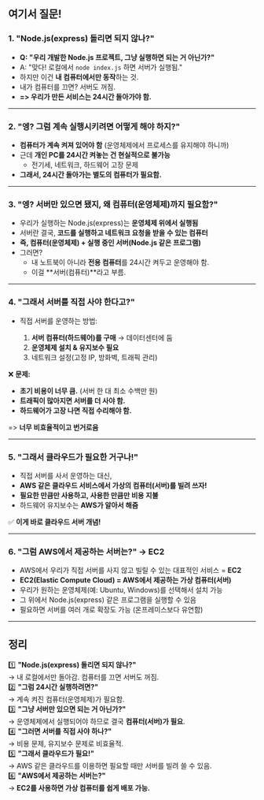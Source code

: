 ## **여기서 질문!**  

### 1. **"Node.js(express) 돌리면 되지 않나?"**  

- **Q: "우리 개발한 Node.js 프로젝트, 그냥 실행하면 되는 거 아닌가?"**  
- A: "맞다! 로컬에서 `node index.js` 하면 서버가 실행됨."  
- 하지만 이건 **내 컴퓨터에서만 동작**하는 것.  
- 내가 컴퓨터를 끄면? 서버도 꺼짐.  
- **=> 우리가 만든 서비스는 24시간 돌아가야 함.**  

---

### 2. **"엥? 그럼 계속 실행시키려면 어떻게 해야 하지?"**  

- **컴퓨터가 계속 켜져 있어야 함** (운영체제에서 프로세스를 유지해야 하니까)  
- 근데 **개인 PC를 24시간 켜놓는 건 현실적으로 불가능**  
  - 전기세, 네트워크, 하드웨어 고장 문제  
- **그래서, 24시간 돌아가는 별도의 컴퓨터가 필요함.**  

---

### 3. **"엥? 서버만 있으면 됐지, 왜 컴퓨터(운영체제)까지 필요함?"**  

- 우리가 실행하는 Node.js(express)는 **운영체제 위에서 실행됨**  
- 서버란 결국, **코드를 실행하고 네트워크 요청을 받을 수 있는 컴퓨터**  
- **즉, 컴퓨터(운영체제) + 실행 중인 서버(Node.js 같은 프로그램)**  
- 그러면?  
  - 내 노트북이 아니라 **전용 컴퓨터**를 24시간 켜두고 운영해야 함.  
  - 이걸 **서버(컴퓨터)**라고 부름.  

---

### 4. **"그래서 서버를 직접 사야 한다고?"**  

- 직접 서버를 운영하는 방법:  

  1) **서버 컴퓨터(하드웨어)를 구매** → 데이터센터에 둠  
  2) **운영체제 설치 & 유지보수 필요**  
  3) 네트워크 설정(고정 IP, 방화벽, 트래픽 관리)  

❌ **문제:**  

- **초기 비용이 너무 큼.** (서버 한 대 최소 수백만 원)  
- **트래픽이 많아지면 서버를 더 사야 함.**  
- **하드웨어가 고장 나면 직접 수리해야 함.**  

=> **너무 비효율적이고 번거로움**  

---

### 5. **"그래서 클라우드가 필요한 거구나!"**  
- 직접 서버를 사서 운영하는 대신,  
- **AWS 같은 클라우드 서비스에서 가상의 컴퓨터(서버)를 빌려 쓰자!**  
- **필요한 만큼만 사용하고, 사용한 만큼만 비용 지불**  
- 하드웨어 유지보수는 **AWS가 알아서 해줌**  

✅ **이게 바로 클라우드 서버 개념!**  

---

### 6. **"그럼 AWS에서 제공하는 서버는?" → EC2**  

- AWS에서 우리가 직접 서버를 사지 않고 빌릴 수 있는 대표적인 서비스 = **EC2**  
- **EC2(Elastic Compute Cloud) = AWS에서 제공하는 가상 컴퓨터(서버)**  
- 우리가 원하는 운영체제(예: Ubuntu, Windows)를 선택해서 설치 가능  
- 그 위에서 Node.js(express) 같은 프로그램을 실행할 수 있음  
- 필요하면 서버를 여러 개로 확장도 가능 (온프레미스보다 유연함)  

---

## **정리**  
1️⃣ **"Node.js(express) 돌리면 되지 않나?"**  
   → 내 로컬에서만 돌아감. 컴퓨터를 끄면 서버도 꺼짐.  
2️⃣ **"그럼 24시간 실행하려면?"**  
   → 계속 켜진 컴퓨터(운영체제)가 필요함.  
3️⃣ **"그냥 서버만 있으면 되는 거 아닌가?"**  
   → 운영체제에서 실행되어야 하므로 결국 **컴퓨터(서버)가 필요**.  
4️⃣ **"그러면 서버를 직접 사야 하나?"**  
   → 비용 문제, 유지보수 문제로 비효율적.  
5️⃣ **"그래서 클라우드가 필요!"**  
   → AWS 같은 클라우드를 이용하면 필요할 때만 서버를 빌려 쓸 수 있음.  
6️⃣ **"AWS에서 제공하는 서버는?"**  
   → **EC2를 사용하면 가상 컴퓨터를 쉽게 배포 가능.**  